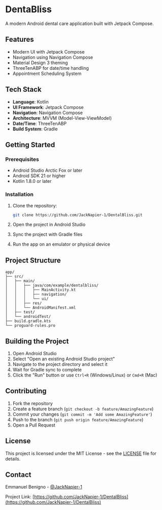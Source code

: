 # DentaBliss

A modern Android dental care application built with Jetpack Compose.

## Features

- Modern UI with Jetpack Compose
- Navigation using Navigation Compose
- Material Design 3 theming
- ThreeTenABP for date/time handling
- Appointment Scheduling System

## Tech Stack

- **Language**: Kotlin
- **UI Framework**: Jetpack Compose
- **Navigation**: Navigation Compose
- **Architecture**: MVVM (Model-View-ViewModel)
- **Date/Time**: ThreeTenABP
- **Build System**: Gradle

## Getting Started

### Prerequisites

- Android Studio Arctic Fox or later
- Android SDK 21 or higher
- Kotlin 1.8.0 or later

### Installation

1. Clone the repository:
   ```bash
   git clone https://github.com/JackNapier-1/DentalBliss.git
   ```

2. Open the project in Android Studio

3. Sync the project with Gradle files

4. Run the app on an emulator or physical device

## Project Structure

```
app/
├── src/
│   ├── main/
│   │   ├── java/com/example/dentalbliss/
│   │   │   ├── MainActivity.kt
│   │   │   ├── navigation/
│   │   │   └── ui/
│   │   ├── res/
│   │   └── AndroidManifest.xml
│   ├── test/
│   └── androidTest/
├── build.gradle.kts
└── proguard-rules.pro
```

## Building the Project

1. Open Android Studio
2. Select "Open an existing Android Studio project"
3. Navigate to the project directory and select it
4. Wait for Gradle sync to complete
5. Click the "Run" button or use `Ctrl+R` (Windows/Linux) or `Cmd+R` (Mac)

## Contributing

1. Fork the repository
2. Create a feature branch (`git checkout -b feature/AmazingFeature`)
3. Commit your changes (`git commit -m 'Add some AmazingFeature'`)
4. Push to the branch (`git push origin feature/AmazingFeature`)
5. Open a Pull Request

## License

This project is licensed under the MIT License - see the [LICENSE](LICENSE) file for details.

## Contact

Emmanuel Benigno - [@JackNapier-1](https://github.com/JackNapier-1)

Project Link: [https://github.com/JackNapier-1/DentalBliss](https://github.com/JackNapier-1/DentalBliss)
